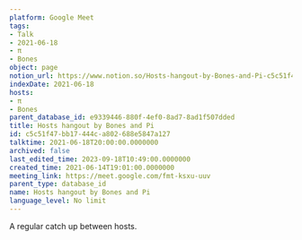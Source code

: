 ```yaml
---
platform: Google Meet
tags:
- Talk
- 2021-06-18
- π
- Bones
object: page
notion_url: https://www.notion.so/Hosts-hangout-by-Bones-and-Pi-c5c51f47bb17444ca802688e5847a127
indexDate: 2021-06-18
hosts:
- π
- Bones
parent_database_id: e9339446-880f-4ef0-8ad7-8ad1f507dded
title: Hosts hangout by Bones and Pi
id: c5c51f47-bb17-444c-a802-688e5847a127
talktime: 2021-06-18T20:00:00.0000000
archived: false
last_edited_time: 2023-09-18T10:49:00.0000000
created_time: 2021-06-14T19:01:00.0000000
meeting_link: https://meet.google.com/fmt-ksxu-uuv
parent_type: database_id
name: Hosts hangout by Bones and Pi
language_level: No limit
---
```


A regular catch up between hosts.


